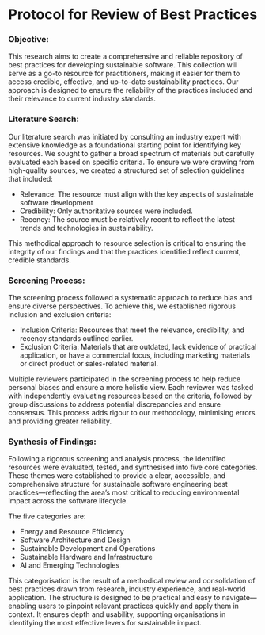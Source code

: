 # Protocol for Review of Best Practices

### Objective:
This research aims to create a comprehensive and reliable repository of best practices for developing sustainable software. This collection will serve as a go-to resource for practitioners, making it easier for them to access credible, effective, and up-to-date sustainability practices. Our approach is designed to ensure the reliability of the practices included and their relevance to current industry standards.

### Literature Search:
Our literature search was initiated by consulting an industry expert with extensive knowledge as a foundational starting point for identifying key resources. We sought to gather a broad spectrum of materials but carefully evaluated each based on specific criteria.
To ensure we were drawing from high-quality sources, we created a structured set of selection guidelines that included:
- Relevance: The resource must align with the key aspects of sustainable software development
- Credibility: Only authoritative sources were included.
- Recency: The source must be relatively recent to reflect the latest trends and technologies in sustainability. 

This methodical approach to resource selection is critical to ensuring the integrity of our findings and that the practices identified reflect current, credible standards.

### Screening Process:
The screening process followed a systematic approach to reduce bias and ensure diverse perspectives. To achieve this, we established rigorous inclusion and exclusion criteria:
- Inclusion Criteria: Resources that meet the relevance, credibility, and recency standards outlined earlier.
- Exclusion Criteria: Materials that are outdated, lack evidence of practical application, or have a commercial focus, including marketing materials or direct product or sales-related material.

Multiple reviewers participated in the screening process to help reduce personal biases and ensure a more holistic view. Each reviewer was tasked with independently evaluating resources based on the criteria, followed by group discussions to address potential discrepancies and ensure consensus. This process adds rigour to our methodology, minimising errors and providing greater reliability.

### Synthesis of Findings:
Following a rigorous screening and analysis process, the identified resources were evaluated, tested, and synthesised into five core categories. These themes were established to provide a clear, accessible, and comprehensive structure for sustainable software engineering best practices—reflecting the area’s most critical to reducing environmental impact across the software lifecycle.

The five categories are:

-	Energy and Resource Efficiency
-	Software Architecture and Design
-	Sustainable Development and Operations
-	Sustainable Hardware and Infrastructure
-	AI and Emerging Technologies

This categorisation is the result of a methodical review and consolidation of best 
practices drawn from research, industry experience, and real-world application. The structure is designed to be practical and easy to navigate—enabling users to pinpoint relevant practices quickly and apply them in context. It ensures depth and usability, supporting organisations in identifying the most effective levers for sustainable impact.




